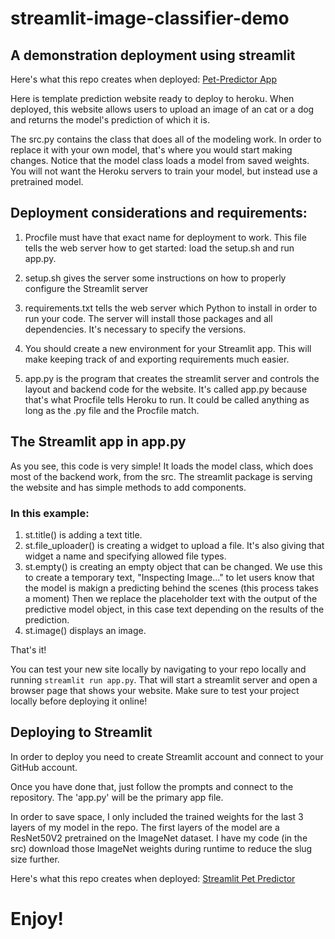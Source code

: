 # streamlit-image-classifier-demo
## A demonstration deployment using streamlit

Here's what this repo creates when deployed: [Pet-Predictor App](https://caellwyn-pet-predictor-app-b0q293.streamlit.app/)

Here is template prediction website ready to deploy to heroku.  When deployed, this website allows users to upload an image of an cat or a dog and returns the model's prediction of which it is.

The src.py contains the class that does all of the modeling work.  In order to replace it with your own model, that's where you would start making changes.
Notice that the model class loads a model from saved weights.  You will not want the Heroku servers to train your model, but instead use a pretrained model.

## Deployment considerations and requirements:
1. Procfile must have that exact name for deployment to work.  This file tells the web server how to get started: load the setup.sh and run app.py.

2. setup.sh gives the server some instructions on how to properly configure the Streamlit server

3. requirements.txt tells the web server which Python to install in order to run your code.  The server will install those packages and all dependencies.  It's necessary to specify the versions.

4. You should create a new environment for your Streamlit app.  This will make keeping track of and exporting requirements much easier.

5. app.py is the program that creates the streamlit server and controls the layout and backend code for the website.  It's called app.py because that's what Procfile tells Heroku to run.  It could be called anything as long as the .py file and the Procfile match.

## The Streamlit app in app.py

As you see, this code is very simple!  It loads the model class, which does most of the backend work, from the src.  The streamlit package is serving the website and has simple methods to add components.

### In this example:

1. st.title() is adding a text title.
2. st.file_uploader() is creating a widget to upload a file.  It's also giving that widget a name and specifying allowed file types.
3. st.empty() is creating an empty object that can be changed.  We use this to create a temporary text, "Inspecting Image..." to let users know that the model is makign a predicting behind the scenes (this process takes a moment)
Then we replace the placeholder text with the output of the predictive model object, in this case text depending on the results of the prediction.
4. st.image() displays an image.

That's it!  

You can test your new site locally by navigating to your repo locally and running `streamlit run app.py`.  That will start a streamlit server and open a browser page that shows your website.  Make sure to test your project locally before deploying it online!

## Deploying to Streamlit

In order to deploy you need to create Streamlit account and connect to your GitHub account.  

Once you have done that, just follow the prompts and connect to the repository.  The 'app.py' will be the primary app file.

In order to save space, I only included the trained weights for the last 3 layers of my model in the repo.  The first layers of the model are a ResNet50V2 pretrained on the ImageNet dataset.  I have my code (in the src) download those ImageNet weights during runtime to reduce the slug size further.


Here's what this repo creates when deployed: [Streamlit Pet Predictor]([https://pet-predictor.herokuapp.com](https://caellwyn-pet-predictor-app-b0q293.streamlit.app/)https://caellwyn-pet-predictor-app-b0q293.streamlit.app/)

# Enjoy!

#
